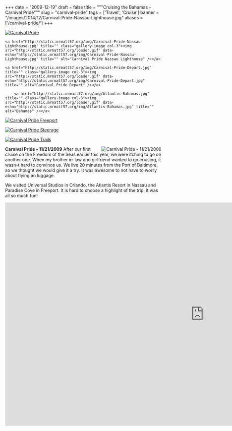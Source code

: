 
+++
date = "2009-12-19"
draft = false
title = """Cruising the Bahamas - Carnival Pride"""
slug = "carnival-pride"
tags = ['Travel', 'Cruise']
banner = "/images/2014/12/Carnival-Pride-Nassau-Lighthouse.jpg"
aliases = ['/carnival-pride/']
+++

<div class="gallery">

<a href="http://static.mrmatt57.org/img/Carnival-Pride-Banner.jpg" title="" class="gallery-image col-1"><img src="http://static.mrmatt57.org/loader.gif" data-echo="http://static.mrmatt57.org/img/Carnival-Pride-Banner.jpg" title="" alt="Carnival Pride" /></a>

	<a href="http://static.mrmatt57.org/img/Carnival-Pride-Nassau-Lighthouse.jpg" title="" class="gallery-image col-3"><img src="http://static.mrmatt57.org/loader.gif" data-echo="http://static.mrmatt57.org/img/Carnival-Pride-Nassau-Lighthouse.jpg" title="" alt="Carnival Pride Nassau Lighthouse" /></a>
    
	<a href="http://static.mrmatt57.org/img/Carnival-Pride-Depart.jpg" title="" class="gallery-image col-3"><img src="http://static.mrmatt57.org/loader.gif" data-echo="http://static.mrmatt57.org/img/Carnival-Pride-Depart.jpg" title="" alt="Carnival Pride Depart" /></a>
    
    	<a href="http://static.mrmatt57.org/img/Atlantis-Bahamas.jpg" title="" class="gallery-image col-3"><img src="http://static.mrmatt57.org/loader.gif" data-echo="http://static.mrmatt57.org/img/Atlantis-Bahamas.jpg" title="" alt="Bahamas" /></a>
        
<a href="http://static.mrmatt57.org/img/Carnival-Pride-Freeport.jpg" title="" class="gallery-image col-3"><img src="http://static.mrmatt57.org/loader.gif" data-echo="http://static.mrmatt57.org/img/Carnival-Pride-Freeport.jpg" title="" alt="Carnival Pride Freeport" /></a>

<a href="http://static.mrmatt57.org/img/Carnival-Pride-Steerage.jpg" title="" class="gallery-image col-3"><img src="http://static.mrmatt57.org/loader.gif" data-echo="http://static.mrmatt57.org/img/Carnival-Pride-Steerage.jpg" title="" alt="Carnival Pride Steerage" /></a>

<a href="http://static.mrmatt57.org/img/Canrival-Pride-Trails.jpg" title="" class="gallery-image col-3"><img src="http://static.mrmatt57.org/loader.gif" data-echo="http://static.mrmatt57.org/img/Canrival-Pride-Trails.jpg" title="" alt="Carnival Pride Trails" /></a>

</div>

<img src="http://static.mrmatt57.org/img/Carnival-Pride-Route.jpg" align="right" alt="Carnival Pride - 11/21/2009">**Carnival Pride - 11/21/2009**
After our first cruise on the Freedom of the Seas earlier this year, we were itching to go on another one. When my brother in-law and girlfriend wanted to go cruising, it wasn-t hard to convince us. We live 20 minutes from the Port of Baltimore, so we thought we would give it a try. It was awesome to not have to worry about flying an luggage.

We visited Universal Studios in Orlando, the Atlantis Resort in Nassau and Paradise Cove in Freeport. It is hard to choose a highlight of the trip, it was all so much fun!

<div class="videoWrapper">
<iframe width="1280" height="720" src="https://www.youtube.com/embed/bHKuOSuwk7U?rel=0&amp;controls=0" frameborder="0" allowfullscreen title="Carnival Pride - Cruise Nov 2009"></iframe>
</div>